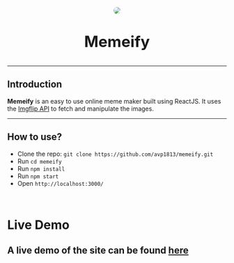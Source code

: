 <h1 align="center" style="display: block; font-size: 2.5em; font-weight: bold; margin-block-start: 1em; margin-block-end: 1em;">
<img align="center" style="border-radius:10px;margin-top:2vh;" src="https://cdn.discordapp.com/avatars/270904126974590976/d60c6bd5971f06776ba96497117f7f58.webp?size=128" style="height:20%"/></a>
  <br><br><strong>Memeify</strong>
</h1>


---

## Introduction

**Memeify** is an easy to use online meme maker built using ReactJS. It uses the [Imgflip API](#https://imgflip.com/api) to fetch and manipulate the images.

---

## How to use?

- Clone the repo: `git clone https://github.com/avp1813/memeify.git`
- Run `cd memeify`
- Run `npm install`
- Run `npm start`
- Open `http://localhost:3000/`
<br>

# Live Demo
A live demo of the site can be found [here](#https://meme-ify.netlify.app/)
---
